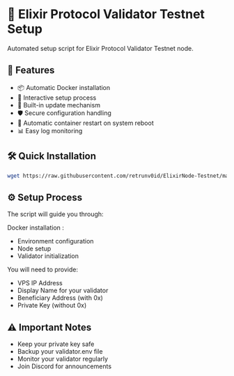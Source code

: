 # 🌟 Elixir Protocol Validator Testnet Setup

Automated setup script for Elixir Protocol Validator Testnet node.

## 🚀 Features

- 📦 Automatic Docker installation
- 🔧 Interactive setup process
- 🔄 Built-in update mechanism
- 🛡️ Secure configuration handling
- 🔌 Automatic container restart on system reboot
- 📊 Easy log monitoring

## 🛠️ Quick Installation

```bash
wget https://raw.githubusercontent.com/retrunv0id/ElixirNode-Testnet/main/install-testnet.sh && chmod +x install-testnet.sh && ./install-testnet.sh
```

## ⚙️ Setup Process
The script will guide you through:

Docker installation : 

- Environment configuration
- Node setup
- Validator initialization

You will need to provide:

- VPS IP Address
- Display Name for your validator
- Beneficiary Address (with 0x)
- Private Key (without 0x)

## ⚠️ Important Notes
- Keep your private key safe
- Backup your validator.env file
- Monitor your validator regularly
- Join Discord for announcements
